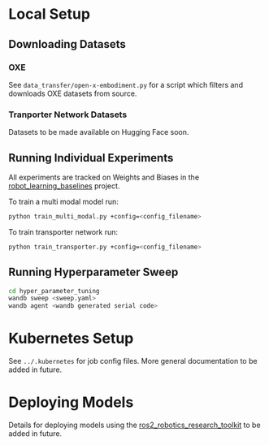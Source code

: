 
# Local Setup 

## Downloading Datasets

### OXE 

See `data_transfer/open-x-embodiment.py` for a script which filters and downloads OXE datasets from source.

### Tranporter Network Datasets

Datasets to be made available on Hugging Face soon.

## Running Individual Experiments

All experiments are tracked on Weights and Biases in the [robot_learning_baselines](https://wandb.ai/ipab-rad/robot_learning_baselines) project.

To train a multi modal model run:

```bash
python train_multi_modal.py +config=<config_filename>
```

To train transporter network run:

```bash
python train_transporter.py +config=<config_filename>
```

## Running Hyperparameter Sweep

```bash
cd hyper_parameter_tuning
wandb sweep <sweep.yaml>
wandb agent <wandb generated serial code>
```

# Kubernetes Setup

See `../.kubernetes` for job config files. More general documentation to be added in future.

# Deploying Models
Details for deploying models using the [ros2_robotics_research_toolkit](https://github.com/peterdavidfagan/ros2_robotics_research_toolkit) to be added in future.
